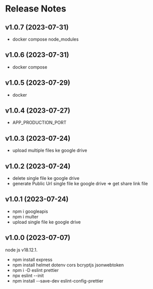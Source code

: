 # Release Notes


## v1.0.7 (2023-07-31)

- docker compose node_modules

## v1.0.6 (2023-07-31)

- docker compose

## v1.0.5 (2023-07-29)

- docker

## v1.0.4 (2023-07-27)

- APP_PRODUCTION_PORT

## v1.0.3 (2023-07-24)

- upload multiple files ke google drive

## v1.0.2 (2023-07-24)

- delete single file ke google drive
- generate Public Url single file ke google drive => get share link file

## v1.0.1 (2023-07-24)

- npm i googleapis
- npm i multer
- upload single file ke google drive

## v1.0.0 (2023-07-07)

node js v18.12.1.

- npm install express
- npm install helmet dotenv cors bcryptjs jsonwebtoken
- npm i -D eslint prettier
- npx eslint --init
- npm install --save-dev eslint-config-prettier

